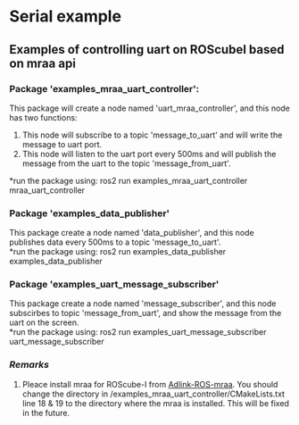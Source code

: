 # Serial example
## Examples of controlling uart on ROScubeI based on mraa api

### Package 'examples_mraa_uart_controller':
This package will create a node named 'uart_mraa_controller', and this node has two functions:
1. This node will subscribe to a topic 'message_to_uart' and will write the message to uart port. 
2. This node will listen to the uart port every 500ms and will publish the message from the uart to the topic 'message_from_uart'.

*run the package using: ros2 run examples_mraa_uart_controller mraa_uart_controller
### Package 'examples_data_publisher'
This package create a node named 'data_publisher', and this node publishes data every 500ms to a topic 'message_to_uart'.  
*run the package using: ros2 run examples_data_publisher examples_data_publisher 
### Package 'examples_uart_message_subscriber'
This package create a node named 'message_subscriber', and this node subscirbes to topic 'message_from_uart', and show the message from the uart on the screen.  
*run the package using: ros2 run examples_uart_message_subscriber uart_message_subscriber 
### *Remarks*
1. Pleace install mraa for ROScube-I from [Adlink-ROS-mraa](https://github.com/Adlink-ROS/mraa.git).
You should change the directory in /examples_mraa_uart_controller/CMakeLists.txt line 18 & 19 to the directory where the mraa is installed. This will be fixed in the future.


